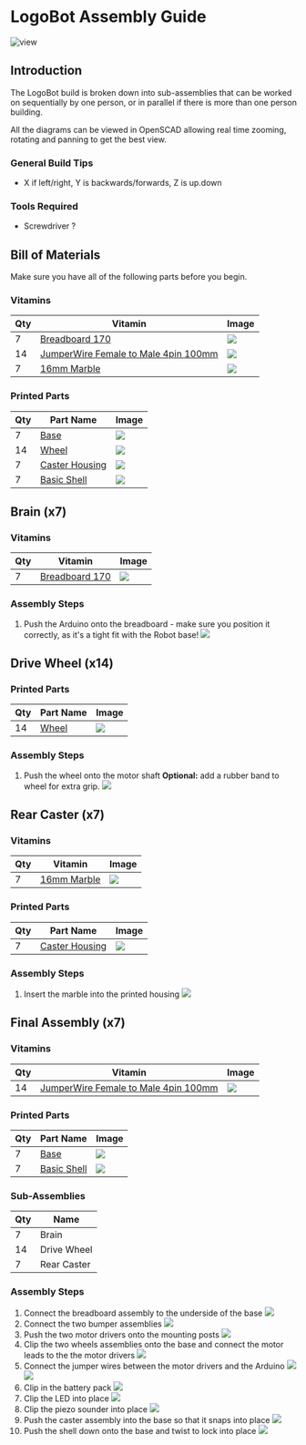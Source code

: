 # LogoBot Assembly Guide

![view](../images/LogoBot_view.png)

## Introduction

The LogoBot build is broken down into sub-assemblies that can be worked on sequentially by one person, or in parallel if there is more than one person building.

All the diagrams can be viewed in OpenSCAD allowing real time zooming, rotating and panning to get the best view.

### General Build Tips

* X if left/right, Y is backwards/forwards, Z is up.down

### Tools Required

* Screwdriver ?

## Bill of Materials

Make sure you have all of the following parts before you begin.

### Vitamins

Qty | Vitamin | Image
--- | --- | ---
7 | [Breadboard 170]() | ![](../vitamins/images/Breadboard170_view.png) | 
14 | [JumperWire Female to Male 4pin 100mm]() | ![](../vitamins/images/JumperWireFemaletoMale4pin100mm_view.png) | 
7 | [16mm Marble]() | ![](../vitamins/images/16mmMarble_view.png) | 

### Printed Parts

Qty | Part Name | Image
--- | --- | ---
7 | [Base](../printedparts/stl/Base.stl) | ![](../printedparts/images/Base_view.png) | 
14 | [Wheel](../printedparts/stl/Wheel.stl) | ![](../printedparts/images/Wheel_view.png) | 
7 | [Caster Housing](../printedparts/stl/CasterHousing.stl) | ![](../printedparts/images/CasterHousing_view.png) | 
7 | [Basic Shell](../printedparts/stl/BasicShell.stl) | ![](../printedparts/images/BasicShell_view.png) | 


## Brain (x7)

### Vitamins

Qty | Vitamin | Image
--- | --- | ---
7 | [Breadboard 170]() | ![](../vitamins/images/Breadboard170_view.png) | 

### Assembly Steps

1. Push the Arduino onto the breadboard - make sure you position it correctly,                  as it's a tight fit with the Robot base!
![](../assemblies/images/Brain_step1_view.png)


## Drive Wheel (x14)

### Printed Parts

Qty | Part Name | Image
--- | --- | ---
14 | [Wheel](../printedparts/stl/Wheel.stl) | ![](../printedparts/images/Wheel_view.png) | 

### Assembly Steps

1. Push the wheel onto the motor shaft 
**Optional:** add a rubber band to wheel for extra grip.
![](../assemblies/images/DriveWheel_step1_view.png)


## Rear Caster (x7)

### Vitamins

Qty | Vitamin | Image
--- | --- | ---
7 | [16mm Marble]() | ![](../vitamins/images/16mmMarble_view.png) | 

### Printed Parts

Qty | Part Name | Image
--- | --- | ---
7 | [Caster Housing](../printedparts/stl/CasterHousing.stl) | ![](../printedparts/images/CasterHousing_view.png) | 

### Assembly Steps

1. Insert the marble into the printed housing
![](../assemblies/images/RearCaster_step1_view.png)


## Final Assembly (x7)

### Vitamins

Qty | Vitamin | Image
--- | --- | ---
14 | [JumperWire Female to Male 4pin 100mm]() | ![](../vitamins/images/JumperWireFemaletoMale4pin100mm_view.png) | 

### Printed Parts

Qty | Part Name | Image
--- | --- | ---
7 | [Base](../printedparts/stl/Base.stl) | ![](../printedparts/images/Base_view.png) | 
7 | [Basic Shell](../printedparts/stl/BasicShell.stl) | ![](../printedparts/images/BasicShell_view.png) | 

### Sub-Assemblies

Qty | Name 
--- | --- 
7 | Brain
14 | Drive Wheel
7 | Rear Caster

### Assembly Steps

1. Connect the breadboard assembly to the underside of the base
![](../assemblies/images/FinalAssembly_step1_view.png)
2. Connect the two bumper assemblies
![](../assemblies/images/FinalAssembly_step2_view.png)
3. Push the two motor drivers onto the mounting posts
![](../assemblies/images/FinalAssembly_step3_view.png)
4. Clip the two wheels assemblies onto the base and                     connect the motor leads to the the motor drivers
![](../assemblies/images/FinalAssembly_step4_view.png)
5. Connect the jumper wires between the motor drivers and the Arduino
![](../assemblies/images/FinalAssembly_step5_view.png)
![](../assemblies/images/FinalAssembly_step5_plan.png)
6. Clip in the battery pack
![](../assemblies/images/FinalAssembly_step6_view.png)
7. Clip the LED into place
![](../assemblies/images/FinalAssembly_step7_view.png)
8. Clip the piezo sounder into place
![](../assemblies/images/FinalAssembly_step8_view.png)
9. Push the caster assembly into the base so that it snaps into place
![](../assemblies/images/FinalAssembly_step9_view.png)
10. Push the shell down onto the base and twist to lock into place
![](../assemblies/images/FinalAssembly_step10_view.png)


